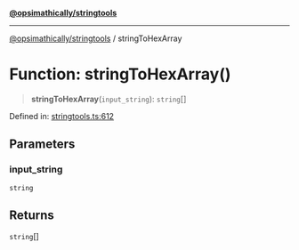 [**@opsimathically/stringtools**](../README.md)

***

[@opsimathically/stringtools](../README.md) / stringToHexArray

# Function: stringToHexArray()

> **stringToHexArray**(`input_string`): `string`[]

Defined in: [stringtools.ts:612](https://github.com/opsimathically/stringtools/blob/b055bf3b17cc9708499ff46423d7e765497f45ae/src/stringtools.ts#L612)

## Parameters

### input\_string

`string`

## Returns

`string`[]
